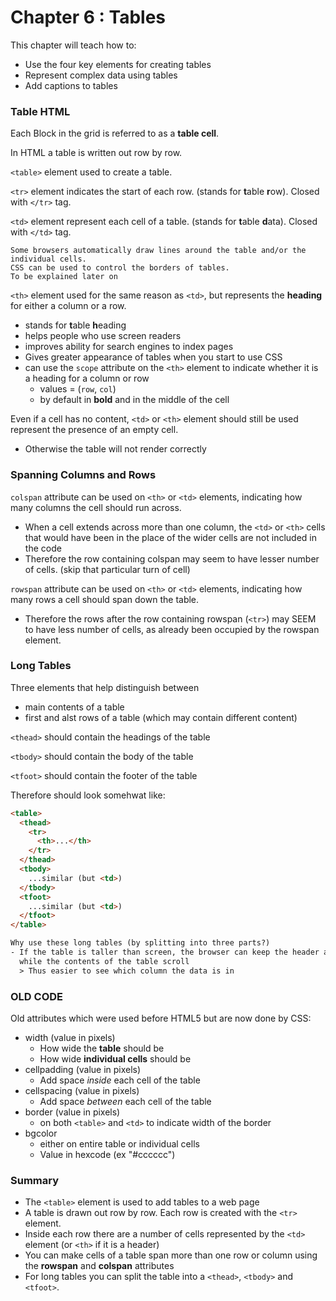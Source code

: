 # Chapter 6 : Tables

This chapter will teach how to:
* Use the four key elements for creating tables
* Represent complex data using tables
* Add captions to tables

### Table HTML

Each Block in the grid is referred to as a **table cell**. 

In HTML a table is written out row by row.

`<table>` element used to create a table. 

`<tr>` element indicates the start of each row. (stands for **t**able **r**ow). Closed with `</tr>` tag.

`<td>` element represent each cell of a table. (stands for **t**able **d**ata). Closed with `</td>` tag.

```
Some browsers automatically draw lines around the table and/or the individual cells.
CSS can be used to control the borders of tables.
To be explained later on
```

`<th>` element used for the same reason as `<td>`, but represents the **heading** for either a column or a row.
* stands for **t**able **h**eading
* helps people who use screen readers
* improves ability for search engines to index pages
* Gives greater appearance of tables when you start to use CSS
* can use the `scope` attribute on the `<th>` element to indicate whether it is a heading for a column or row
  * values = (`row`, `col`)
  * by default in **bold** and in the middle of the cell

Even if a cell has no content, `<td>` or `<th>` element should still be used represent the presence of an empty cell.
* Otherwise the table will not render correctly

### Spanning Columns and Rows

`colspan` attribute can be used on `<th>` or `<td>` elements, indicating how many columns the cell should run across.
* When a cell extends across more than one column, the `<td>` or `<th>` cells that would have been in the place of the wider cells are not included in the code
* Therefore the row containing colspan may seem to have lesser number of cells. (skip that particular turn of cell)

`rowspan` attribute can be used on `<th>` or `<td>` elements, indicating how many rows a cell should span down the table.
* Therefore the rows after the row containing rowspan (`<tr>`) may SEEM to have less number of cells, as already been occupied by the rowspan element.

### Long Tables

Three elements that help distinguish between
* main contents of a table
* first and alst rows of a table (which may contain different content)

`<thead>` should contain the headings of the table

`<tbody>` should contain the body of the table

`<tfoot>` should contain the footer of the table

Therefore should look somehwat like:
```html
<table>
  <thead>
    <tr>
      <th>...</th>
    </tr>
  </thead>
  <tbody>
    ...similar (but <td>)
  </tbody>
  <tfoot>
    ...similar (but <td>)
  </tfoot>
</table>
```

```html
Why use these long tables (by splitting into three parts?)
- If the table is taller than screen, the browser can keep the header and footer visible
  while the contents of the table scroll
  > Thus easier to see which column the data is in
```

### OLD CODE
Old attributes which were used before HTML5 but are now done by CSS:
* width (value in pixels)
  * How wide the **table** should be
  * How wide **individual cells** should be
* cellpadding (value in pixels)
  * Add space *inside* each cell of the table 
* cellspacing (value in pixels)
  * Add space *between* each cell of the table
* border (value in pixels)
  * on both `<table>` and `<td>` to indicate width of the border
* bgcolor
  * either on entire table or individual cells
  * Value in hexcode (ex "#cccccc")

### Summary
* The `<table>` element is used to add tables to a web page
* A table is drawn out row by row. Each row is created with the `<tr>` element.
* Inside each row there are a number of cells represented by the `<td>` element (or `<th>` if it is a header)
* You can make cells of a table span more than one row or column using the **rowspan** and **colspan** attributes
* For long tables you can split the table into a `<thead>`, `<tbody>` and `<tfoot>`.
